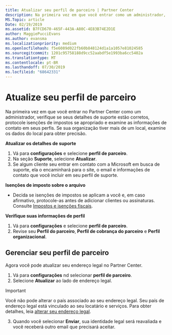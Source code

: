 ```yaml
---
title: Atualizar seu perfil de parceiro | Partner Center
description: Na primeira vez em que você entrar como um administrador, verifique se seus detalhes de suporte estão corretos, arquive isenções de impostos se apropriado e examine as informações de contato em seus perfis.
MS.Topic: article
Date: 02/19/2019
ms.assetid: B7FCD670-465F-443A-A80C-4E83B74E2D1E
author: MaggiePucciEvans
ms.author: evansma
ms.localizationpriority: medium
ms.openlocfilehash: f5e6089d022fb60b848124d1a1a1057e81024585
ms.sourcegitcommit: 1201c95758188d9cc52aabdf5e1993ba6cc5402a
ms.translationtype: MT
ms.contentlocale: pt-BR
ms.lasthandoff: 07/30/2019
ms.locfileid: "68642331"
---
```

# <a name="update-your-partner-profile"></a>Atualize seu perfil de parceiro


Na primeira vez em que você entrar no Partner Center como um administrador, verifique se seus detalhes de suporte estão corretos, protocole isenções de impostos se apropriado e examine as informações de contato em seus perfis. Se sua organização tiver mais de um local, examine os dados do local para obter precisão.

**Atualizar os detalhes de suporte**

1.  Vá para **configurações** e selecione **perfil de parceiro**.
2.  Na seção **Suporte**, selecione **Atualizar**.
3.  Se algum cliente seu entrar em contato com a Microsoft em busca de suporte, ela o encaminhará para o site, o email e informações de contato que você incluir em seu perfil de suporte.

**Isenções de imposto sobre o arquivo**

-   Decida se isenções de impostos se aplicam a você e, em caso afirmativo, protocole-as antes de adicionar clientes ou assinaturas. Consulte [Impostos e isenções fiscais](tax-and-tax-exemptions.md).

**Verifique suas informações de perfil**

1.  Vá para **configurações** e selecione **perfil de parceiro**. 
2.  Revise seu **Perfil do parceiro**, **Perfil de cobrança do parceiro** e **Perfil organizacional**.

## <a name="manage-your-partner-profile"></a>Gerenciar seu perfil de parceiro 

Agora você pode atualizar seu endereço legal no Partner Center.

1. Vá para **configurações** nd selecionar **perfil de parceiro**. 
2. Selecione **Atualizar** ao lado de endereço legal. 

>[!Important]
>Você não pode alterar o país associado ao seu endereço legal. Seu país de endereço legal está vinculado ao seu locatário e serviços. Para obter detalhes, leia [alterar seu endereço legal](https://docs.microsoft.com/office365/admin/manage/change-address-contact-and-more?view=o365-worldwide).

3. Quando você selecionar **Enviar**, sua identidade legal será reavaliada e você receberá outro email que precisará aceitar.



 



